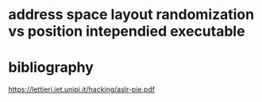 # address space layout randomization vs position intependied executable


# bibliography 
https://lettieri.iet.unipi.it/hacking/aslr-pie.pdf